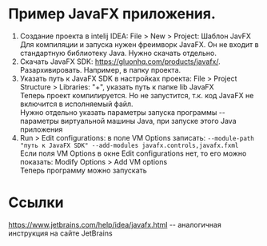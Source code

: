 # Пример JavaFX приложения.

1. Создание проекта в intelij IDEA: File > New > Project: Шаблон JavFX\
  Для компиляции и запуска нужен фреимворк JavaFX. Он не входит в стандартную библиотеку Java. Нужно скачать отдельно.
2. Скачать JavaFX SDK: https://gluonhq.com/products/javafx/. Разархивировать. Например, в папку проекта.
3. Указать путь к JavaFX SDK в настройках проекта: File > Project Structure > Libraries: "+", указать путь к папке lib JavaFX \
  Теперь проект компилируется. Но не запустится, т.к. код JavaFX не включится в исполняемый файл. \
  Нужно отдельно указать параметры запуска программы -- параметры виртуальной машины Java, при запуске этого Java приложения
4. Run > Edit configurations: в поле VM Options записать: `--module-path "путь к JavaFX SDK" --add-modules javafx.controls,javafx.fxml` \
  Если поля VM Options в окне Edit configurations нет, то его можно показать: Modify Options > Add VM options \
  Теперь программу можно запускать


# Ссылки
https://www.jetbrains.com/help/idea/javafx.html -- аналогичная инструкция на сайте JetBrains
